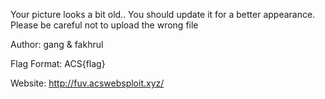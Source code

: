 Your picture looks a bit old.. You should update it for a better appearance. Please be careful not to upload the wrong file

Author: gang & fakhrul

Flag Format: ACS{flag}

Website:
http://fuv.acswebsploit.xyz/

